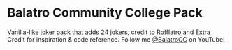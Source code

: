 # Balatro Community College Pack
Vanilla-like joker pack that adds 24 jokers, credit to Rofflatro and Extra Credit for inspiration & code reference. Follow me [@BalatroCC](https://www.youtube.com/@BalatroCC) on YouTube!
